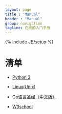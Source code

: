 ```yaml
---
layout: page
title : "Manual"
header : "Manual"
group: navigation
tagline: 在线的入门手册
---
```

{% include JB/setup %}

# 清单
- [Python 3](https://www.tutorialspoint.com/python3/index.htm)
- [Linux(Unix)](https://www.tutorialspoint.com/unix/index.htm)
- [Go语言圣经（中文版）](http://docs.ruanjiadeng.com/gopl-zh/index.html)


- [W3school](http://www.w3school.com.cn/)


